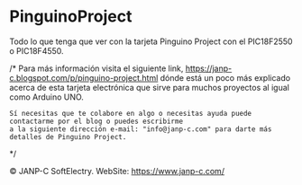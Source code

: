 # PinguinoProject
Todo lo que tenga que ver con la tarjeta Pinguino Project con el PIC18F2550 o PIC18F4550.

/* 
	Para más información visita el siguiente link, https://janp-c.blogspot.com/p/pinguino-project.html 
	dónde está un poco más explicado acerca de esta tarjeta electrónica que sirve para muchos proyectos 
	al igual como Arduino UNO.
	
	Sí necesitas que te colabore en algo o necesitas ayuda puede contactarme por el blog o puedes escribirme 
	a la siguiente dirección e-mail: "info@janp-c.com" para darte más detalles de Pinguino Project.

*/

© JANP-C SoftElectry.
WebSite: https://www.janp-c.com/